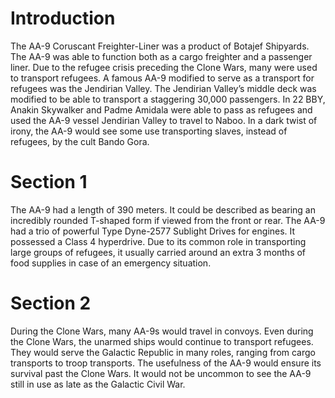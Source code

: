 # Introduction

The AA-9 Coruscant Freighter-Liner was a product of Botajef Shipyards.
The AA-9 was able to function both as a cargo freighter and a passenger liner.
Due to the refugee crisis preceding the Clone Wars, many were used to transport refugees.
A famous AA-9 modified to serve as a transport for refugees was the Jendirian Valley.
The Jendirian Valley’s middle deck was modified to be able to transport a staggering 30,000 passengers.
In 22 BBY, Anakin Skywalker and Padme Amidala were able to pass as refugees and used the AA-9 vessel Jendirian Valley to travel to Naboo.
In a dark twist of irony, the AA-9 would see some use transporting slaves, instead of refugees, by the cult Bando Gora.

# Section 1

The AA-9 had a length of 390 meters.
It could be described as bearing an incredibly rounded T-shaped form if viewed from the front or rear.
The AA-9 had a trio of powerful Type Dyne-2577 Sublight Drives for engines.
It possessed a Class 4 hyperdrive.
Due to its common role in transporting large groups of refugees, it usually carried around an extra 3 months of food supplies in case of an emergency situation.

# Section 2

During the Clone Wars, many AA-9s would travel in convoys.
Even during the Clone Wars, the unarmed ships would continue to transport refugees.
They would serve the Galactic Republic in many roles, ranging from cargo transports to troop transports.
The usefulness of the AA-9 would ensure its survival past the Clone Wars.
It would not be uncommon to see the AA-9 still in use as late as the Galactic Civil War.
